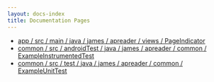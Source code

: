 ```yaml
---
layout: docs-index
title: Documentation Pages
---
```

- [app / src / main / java / james / apreader / views / PageIndicator](app/src/main/java/james/apreader/views/PageIndicator)
- [common / src / androidTest / java / james / apreader / common / ExampleInstrumentedTest](common/src/androidTest/java/james/apreader/common/ExampleInstrumentedTest)
- [common / src / test / java / james / apreader / common / ExampleUnitTest](common/src/test/java/james/apreader/common/ExampleUnitTest)
